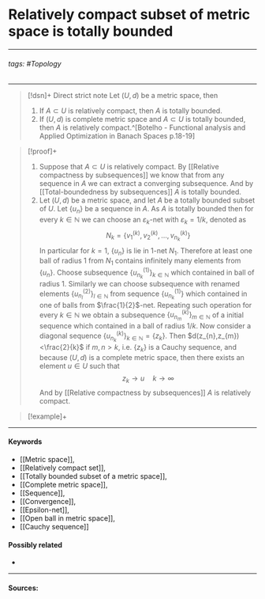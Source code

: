 # Relatively compact subset of metric space is totally bounded
***
###### tags: #Topology 
***
>[!dsn]+ Direct strict note
>Let $(U,d)$ be a metric space, then
>1. If $A\subset U$ is relatively compact, then $A$ is totally bounded.
>2. If $(U,d)$ is complete metric space and $A\subset U$ is totally bounded, then $A$ is relatively compact.^[Botelho - Functional analysis and Applied Optimization in Banach Spaces p.18-19]

>[!proof]+
>1. Suppose that $A\subset U$ is relatively compact. By [[Relative compactness by subsequences]] we know that from any sequence in $A$ we can extract a converging subsequence. And by [[Total-boundedness by subsequences]] $A$ is totally bounded.
>2. Let $(U,d)$ be a metric space, and let $A$ be a totally bounded subset of $U$. Let $\{u_{n}\}$ be a sequence in $A$. As $A$ is totally bounded then for every $k\in\mathbb{N}$ we can choose an $\varepsilon_{k}$-net with $\varepsilon_{k}=1/k$, denoted as
>   $$N_{k}=\left\{v_{1}^{(k)},v_{2}^{(k)},\dots,v_{n_{k}}^{(k)}\right\}$$
>   In particular for $k=1$, $\{u_{n}\}$ is lie in $1$-net $N_{1}$. Therefore at least one ball of radius $1$ from $N_{1}$ contains infinitely many elements from $\{u_{n}\}$. Choose subsequence $\left\{u_{n_{k}}^{(1)}\right\}_{k\in\mathbb{N}}$ which contained in ball of radius $1$. Similarly we can choose subsequence with renamed elements $\left\{u_{n_{l}}^{(2)} \right\}_{l\in\mathbb{N}}$ from sequence $\left\{u_{n_{k}}^{(1)} \right\}$ which contained in one of balls from $\frac{1}{2}$-net. Repeating such operation for every $k\in\mathbb{N}$ we obtain a subsequence $\left\{u_{n_{m}}^{(k)}\right\}_{m\in\mathbb{N}}$ of a initial sequence which contained in a ball of radius $1/k$.
>   Now consider a diagonal sequence $\left\{u_{n_{k}}^{(k)}\right\}_{k\in\mathbb{N}}=\{z_{k}\}$. Then $d(z_{n},z_{m})<\frac{2}{k}$ if $m,n>k$, i.e. $\{z_{k}\}$ is a Cauchy sequence, and because $(U,d)$ is a complete metric space, then there exists an element $u\in U$ such that 
>   $$z_{k}\to u\quad k\to\infty$$
>   And by [[Relative compactness by subsequences]] $A$ is relatively compact. 

>[!example]+ 
>
***
#### Keywords
- [[Metric space]],
- [[Relatively compact set]],
- [[Totally bounded subset of a metric space]],
- [[Complete metric space]],
- [[Sequence]],
- [[Convergence]],
- [[Epsilon-net]],
- [[Open ball in metric space]],
- [[Cauchy sequence]]
#### Possibly related
- 
***
#### Sources: